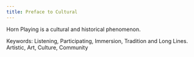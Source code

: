 ```yaml
---
title: Preface to Cultural
---
```


Horn Playing is a cultural and historical phenomenon.

Keywords: Listening, Participating, Immersion, Tradition and Long Lines. Artistic, Art, Culture, Community
